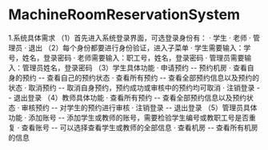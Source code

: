 # MachineRoomReservationSystem

1.系统具体需求
（1）首先进入系统登录界面，可选登录身份有：
   · 学生
   · 老师
   · 管理员
   · 退出
（2）每个身份都要进行身份验证，进入子菜单
   · 学生需要输入：学号，姓名，登录密码
   · 老师需要输入：职工号，姓名，登录密码
   · 管理员需要输入：管理员姓名，登录密码
（3）学生具体功能
   · 申请预约 -- 预约机房
   · 查看自身的预约 -- 查看自己的预约状态
   · 查看所有预约 -- 查看全部预约信息以及预约的状态
   · 取消预约 -- 取消自身预约，预约成功或审核中的预约均可取消
   · 注销登录 -- 退出登录
 （4）教师具体功能
   · 查看所有预约 -- 查看全部预约信息以及预约状态
   · 审核预约 -- 对学生的预约进行审核
   · 注销登录 -- 退出登录
 （5）管理员具体功能
   · 添加账号 -- 添加学生或教师的账号，需要检验学生编号或教职工号是否重复
   · 查看账号 -- 可以选择查看学生或教师的全部信息
   · 查看机房 -- 查看所有机房的信息
  
